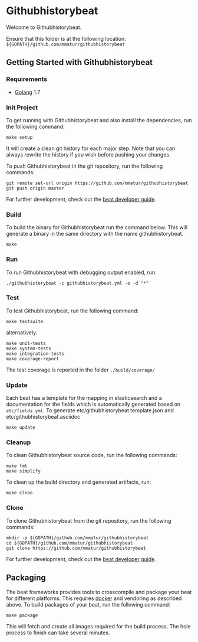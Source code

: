 # Githubhistorybeat

Welcome to Githubhistorybeat.

Ensure that this folder is at the following location:
`${GOPATH}/github.com/mmatur/githubhistorybeat`

## Getting Started with Githubhistorybeat

### Requirements

* [Golang](https://golang.org/dl/) 1.7

### Init Project
To get running with Githubhistorybeat and also install the
dependencies, run the following command:

```
make setup
```

It will create a clean git history for each major step. Note that you can always rewrite the history if you wish before pushing your changes.

To push Githubhistorybeat in the git repository, run the following commands:

```
git remote set-url origin https://github.com/mmatur/githubhistorybeat
git push origin master
```

For further development, check out the [beat developer guide](https://www.elastic.co/guide/en/beats/libbeat/current/new-beat.html).

### Build

To build the binary for Githubhistorybeat run the command below. This will generate a binary
in the same directory with the name githubhistorybeat.

```
make
```


### Run

To run Githubhistorybeat with debugging output enabled, run:

```
./githubhistorybeat -c githubhistorybeat.yml -e -d "*"
```


### Test

To test Githubhistorybeat, run the following command:

```
make testsuite
```

alternatively:
```
make unit-tests
make system-tests
make integration-tests
make coverage-report
```

The test coverage is reported in the folder `./build/coverage/`

### Update

Each beat has a template for the mapping in elasticsearch and a documentation for the fields
which is automatically generated based on `etc/fields.yml`.
To generate etc/githubhistorybeat.template.json and etc/githubhistorybeat.asciidoc

```
make update
```


### Cleanup

To clean  Githubhistorybeat source code, run the following commands:

```
make fmt
make simplify
```

To clean up the build directory and generated artifacts, run:

```
make clean
```


### Clone

To clone Githubhistorybeat from the git repository, run the following commands:

```
mkdir -p ${GOPATH}/github.com/mmatur/githubhistorybeat
cd ${GOPATH}/github.com/mmatur/githubhistorybeat
git clone https://github.com/mmatur/githubhistorybeat
```


For further development, check out the [beat developer guide](https://www.elastic.co/guide/en/beats/libbeat/current/new-beat.html).


## Packaging

The beat frameworks provides tools to crosscompile and package your beat for different platforms. This requires [docker](https://www.docker.com/) and vendoring as described above. To build packages of your beat, run the following command:

```
make package
```

This will fetch and create all images required for the build process. The hole process to finish can take several minutes.
